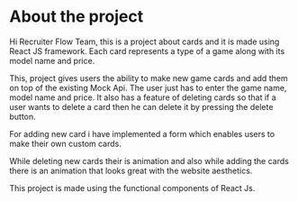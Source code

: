 # About the project

Hi Recruiter Flow Team, this is a project about cards and it is made using React JS framework. Each card represents a type of a game along with its model name and price.

This, project gives users the ability to make new game cards and add them on top of the existing Mock Api.
The user just has to enter the game name, model name and price. It also has a feature of deleting cards so that if a user wants to delete a card then he can delete it by pressing the delete button.

For adding new card i have implemented a form which enables users to make their own custom cards.

While deleting new cards their is animation and also while adding the cards there is an animation that looks great with the website aesthetics.

This project is made using the functional components of React Js.
